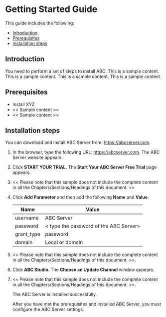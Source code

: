 [title]: # (Show Case)
[tags]: # (introduction)
[priority]: # (1)

# Getting Started Guide

This guide includes the following:
* [Introduction](#Introduction)
* [Prerequisites](#Prerequisites)
* [Installation steps](#Installation-steps)

## Introduction

You need to perform a set of steps to install ABC. This is a sample content. This is a sample content. This is a sample content. This is a sample content.

## Prerequisites

* Install XYZ
* << Sample content >>
* << Sample content >>

## Installation steps

You can download and install ABC Server from: https://abcserver.com.

1. In the browser, type the following URL: https://abcserver.com. The ABC Server website appears.
     
2. Click **START YOUR TRIAL**. The **Start Your ABC Server Free Trial** page appears.
   
3. << Please note that this sample does not include the complete content in all the Chapters/Sections/Headings of this document. >>

4. Click **Add Parameter** and then add the following **Name** and **Value**.

      |  Name  |  Value  |
      |  ----  |  ----   |
      |  username  |  ABC Server  |
      |  password  |  < type the password of the ABC Server>  |
      |  grant_type  |  password  |
      |  domain  |  Local or domain  |
  
5. << Please note that this sample does not include the complete content in all the Chapters/Sections/Headings of this document. >>.
     
6. Click **ABC Studio**. The **Choose an Update Channel** window appears.
     
7. << Please note that this sample does not include the complete content in all the Chapters/Sections/Headings of this document. >>.
  
      The ABC Server is installed successfully. 

     After you have met the prerequisites and installed ABC Server, you must configure the ABC Server settings.








